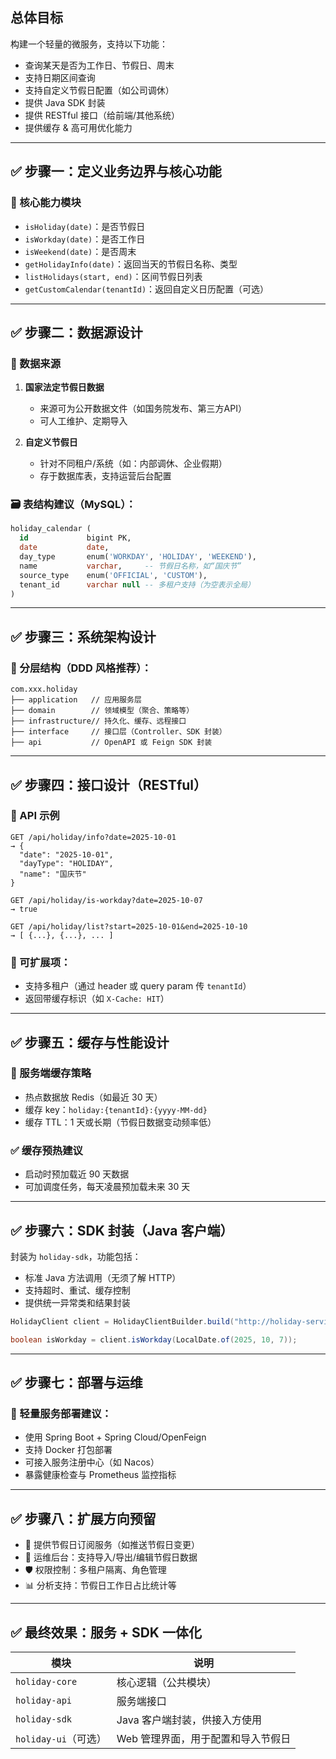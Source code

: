 ## 总体目标

构建一个轻量的微服务，支持以下功能：

* 查询某天是否为工作日、节假日、周末
* 支持日期区间查询
* 支持自定义节假日配置（如公司调休）
* 提供 Java SDK 封装
* 提供 RESTful 接口（给前端/其他系统）
* 提供缓存 & 高可用优化能力

---

## ✅ 步骤一：定义业务边界与核心功能

### 📌 核心能力模块

* `isHoliday(date)`：是否节假日
* `isWorkday(date)`：是否工作日
* `isWeekend(date)`：是否周末
* `getHolidayInfo(date)`：返回当天的节假日名称、类型
* `listHolidays(start, end)`：区间节假日列表
* `getCustomCalendar(tenantId)`：返回自定义日历配置（可选）

---

## ✅ 步骤二：数据源设计

### 📂 数据来源

1. **国家法定节假日数据**

   * 来源可为公开数据文件（如国务院发布、第三方API）
   * 可人工维护、定期导入

2. **自定义节假日**

   * 针对不同租户/系统（如：内部调休、企业假期）
   * 存于数据库表，支持运营后台配置

### 🗃️ 表结构建议（MySQL）：

```sql
holiday_calendar (
  id             bigint PK,
  date           date,
  day_type       enum('WORKDAY', 'HOLIDAY', 'WEEKEND'),
  name           varchar,     -- 节假日名称，如“国庆节”
  source_type    enum('OFFICIAL', 'CUSTOM'),
  tenant_id      varchar null -- 多租户支持（为空表示全局）
)
```

---

## ✅ 步骤三：系统架构设计

### 🧱 分层结构（DDD 风格推荐）：

```
com.xxx.holiday
├── application   // 应用服务层
├── domain        // 领域模型（聚合、策略等）
├── infrastructure// 持久化、缓存、远程接口
├── interface     // 接口层（Controller、SDK 封装）
├── api           // OpenAPI 或 Feign SDK 封装
```

---

## ✅ 步骤四：接口设计（RESTful）

### 🎯 API 示例

```
GET /api/holiday/info?date=2025-10-01
→ {
  "date": "2025-10-01",
  "dayType": "HOLIDAY",
  "name": "国庆节"
}

GET /api/holiday/is-workday?date=2025-10-07
→ true

GET /api/holiday/list?start=2025-10-01&end=2025-10-10
→ [ {...}, {...}, ... ]
```

### 🔐 可扩展项：

* 支持多租户（通过 header 或 query param 传 `tenantId`）
* 返回带缓存标识（如 `X-Cache: HIT`）

---

## ✅ 步骤五：缓存与性能设计

### 🔧 服务端缓存策略

* 热点数据放 Redis（如最近 30 天）
* 缓存 key：`holiday:{tenantId}:{yyyy-MM-dd}`
* 缓存 TTL：1 天或长期（节假日数据变动频率低）

### ✅ 缓存预热建议

* 启动时预加载近 90 天数据
* 可加调度任务，每天凌晨预加载未来 30 天

---

## ✅ 步骤六：SDK 封装（Java 客户端）

封装为 `holiday-sdk`，功能包括：

* 标准 Java 方法调用（无须了解 HTTP）
* 支持超时、重试、缓存控制
* 提供统一异常类和结果封装

```java
HolidayClient client = HolidayClientBuilder.build("http://holiday-service");

boolean isWorkday = client.isWorkday(LocalDate.of(2025, 10, 7));
```

---

## ✅ 步骤七：部署与运维

### 🎯 轻量服务部署建议：

* 使用 Spring Boot + Spring Cloud/OpenFeign
* 支持 Docker 打包部署
* 可接入服务注册中心（如 Nacos）
* 暴露健康检查与 Prometheus 监控指标

---

## ✅ 步骤八：扩展方向预留

* 🎯 提供节假日订阅服务（如推送节假日变更）
* 🔧 运维后台：支持导入/导出/编辑节假日数据
* 🛡️ 权限控制：多租户隔离、角色管理
* 📊 分析支持：节假日工作日占比统计等

---

## ✅ 最终效果：服务 + SDK 一体化

| 模块               | 说明                  |
| ---------------- | ------------------- |
| `holiday-core`   | 核心逻辑（公共模块）          |
| `holiday-api`    | 服务端接口               |
| `holiday-sdk`    | Java 客户端封装，供接入方使用   |
| `holiday-ui`（可选） | Web 管理界面，用于配置和导入节假日 |

